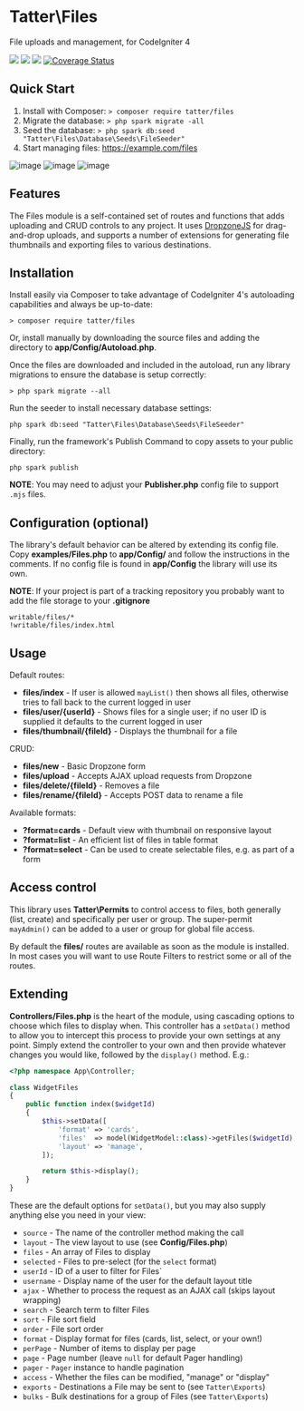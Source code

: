 # Tatter\Files
File uploads and management, for CodeIgniter 4

[![](https://github.com/tattersoftware/codeigniter4-files/workflows/PHPUnit/badge.svg)](https://github.com/tattersoftware/codeigniter4-files/actions/workflows/phpunit.yml)
[![](https://github.com/tattersoftware/codeigniter4-files/workflows/PHPStan/badge.svg)](https://github.com/tattersoftware/codeigniter4-files/actions/workflows/phpstan.yml)
[![](https://github.com/tattersoftware/codeigniter4-files/workflows/Deptrac/badge.svg)](https://github.com/tattersoftware/codeigniter4-files/actions/workflows/deptrac.yml)
[![Coverage Status](https://coveralls.io/repos/github/tattersoftware/codeigniter4-files/badge.svg?branch=develop)](https://coveralls.io/github/tattersoftware/codeigniter4-files?branch=develop)

## Quick Start

1. Install with Composer: `> composer require tatter/files`
2. Migrate the database: `> php spark migrate -all`
2. Seed the database: `> php spark db:seed "Tatter\Files\Database\Seeds\FileSeeder"`
3. Start managing files: https://example.com/files

![image](https://user-images.githubusercontent.com/17572847/96811765-ff82c500-13e9-11eb-9f1d-c9461ef1a438.png)
![image](https://user-images.githubusercontent.com/17572847/96811782-00b3f200-13ea-11eb-9f39-df56362e1d2b.png)
![image](https://user-images.githubusercontent.com/17572847/96811800-01e51f00-13ea-11eb-8a2d-f06ae5dff469.png)

## Features

The Files module is a self-contained set of routes and functions that adds uploading and
CRUD controls to any project. It uses [DropzoneJS](https://www.dropzonejs.com) for
drag-and-drop uploads, and supports a number of extensions for generating file thumbnails
and exporting files to various destinations.

## Installation

Install easily via Composer to take advantage of CodeIgniter 4's autoloading capabilities
and always be up-to-date:
```shell
> composer require tatter/files
```

Or, install manually by downloading the source files and adding the directory to
**app/Config/Autoload.php**.

Once the files are downloaded and included in the autoload, run any library migrations
to ensure the database is setup correctly:
```shell
> php spark migrate --all
```

Run the seeder to install necessary database settings:
```shell
php spark db:seed "Tatter\Files\Database\Seeds\FileSeeder"
```

Finally, run the framework's Publish Command to copy assets to your public directory:
```shell
php spark publish
```

**NOTE**: You may need to adjust your **Publisher.php** config file to support `.mjs` files.

## Configuration (optional)

The library's default behavior can be altered by extending its config file. Copy
**examples/Files.php** to **app/Config/** and follow the instructions
in the comments. If no config file is found in **app/Config** the library will use its own.

**NOTE**: If your project is part of a tracking repository you probably want to add the file
storage to your **.gitignore**
```
writable/files/*
!writable/files/index.html
```

## Usage

Default routes:
* **files/index** - If user is allowed `mayList()` then shows all files, otherwise tries to fall back to the current logged in user
* **files/user/{userId}** - Shows files for a single user; if no user ID is supplied it defaults to the current logged in user
* **files/thumbnail/{fileId}** - Displays the thumbnail for a file

CRUD:
* **files/new** - Basic Dropzone form
* **files/upload** - Accepts AJAX upload requests from Dropzone
* **files/delete/{fileId}** - Removes a file
* **files/rename/{fileId}** - Accepts POST data to rename a file

Available formats:
* **?format=cards** - Default view with thumbnail on responsive layout
* **?format=list** - An efficient list of files in table format
* **?format=select** - Can be used to create selectable files, e.g. as part of a form

## Access control

This library uses **Tatter\Permits** to control access to files, both generally (list, create)
and specifically per user or group. The super-permit `mayAdmin()` can be added to a user or
group for global file access.

By default the **files/** routes are available as soon as the module is installed. In most
cases you will want to use Route Filters to restrict some or all of the routes.

## Extending

**Controllers/Files.php** is the heart of the module, using cascading options to choose
which files to display when. This controller has a `setData()` method to allow you to
intercept this process to provide your own settings at any point. Simply extend the
controller to your own and then provide whatever changes you would like, followed
by the `display()` method. E.g.:
```php
<?php namespace App\Controller;

class WidgetFiles
{
	public function index($widgetId)
	{
		$this->setData([
			'format' => 'cards',
			'files'  => model(WidgetModel::class)->getFiles($widgetId),
			'layout' => 'manage',
		]);

		return $this->display();
	}
}

```

These are the default options for `setData()`, but you may also supply anything else you
need in your view:

* `source` - The name of the controller method making the call
* `layout` - The view layout to use (see **Config/Files.php**)
* `files` - An array of Files to display
* `selected` - Files to pre-select (for the `select` format)
* `userId` - ID of a user to filter for Files`
* `username` - Display name of the user for the default layout title
* `ajax` - Whether to process the request as an AJAX call (skips layout wrapping)
* `search` - Search term to filter Files
* `sort` - File sort field
* `order` - File sort order
* `format` - Display format for files (cards, list, select, or your own!)
* `perPage` - Number of items to display per page
* `page` - Page number (leave `null` for default Pager handling)
* `pager` - `Pager` instance to handle pagination
* `access` - Whether the files can be modified, "manage" or "display"
* `exports` - Destinations a File may be sent to (see `Tatter\Exports`)
* `bulks` - Bulk destinations for a group of Files (see `Tatter\Exports`)
